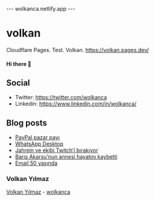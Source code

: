 ---  wolkanca.netlify.app ---
# volkan
Cloudflare Pages. Test. Volkan. https://volkan.pages.dev/

#### Hi there 👋

## Social
- Twitter: https://twitter.com/wolkanca
- Linkedin: https://www.linkedin.com/in/wolkanca/


## Blog posts
<!-- BLOG-POST-LIST:START -->
- [PayPal pazar payı](https://wolkanca.com.tr/paypal-pazar-payi/)
- [WhatsApp Desktop](https://wolkanca.com.tr/whatsapp-desktop/)
- [Jahrein ve ekibi Twitch’i bırakıyor](https://wolkanca.com.tr/jahrein-ve-ekibi-twitchi-birakiyor/)
- [Barış Akarsu’nun annesi hayatını kaybetti](https://wolkanca.com.tr/baris-akarsunun-annesi-hayatini-kaybetti/)
- [Email 50 yaşında](https://wolkanca.com.tr/email-50-yasinda/)
<!-- BLOG-POST-LIST:END -->


### Volkan Yılmaz

[Volkan Yılmaz](https://volkanyilmaz.com.tr/) - [wolkanca](https://wolkanca.com.tr/)

